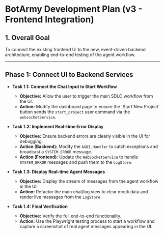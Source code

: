 # BotArmy Development Plan (v3 - Frontend Integration)

## 1. Overall Goal

To connect the existing frontend UI to the new, event-driven backend architecture, enabling end-to-end testing of the agent workflow.

---

## Phase 1: Connect UI to Backend Services

*   **Task 1.1: Connect the Chat Input to Start Workflow**
    *   **Objective:** Allow the user to trigger the main SDLC workflow from the UI.
    *   **Action:** Modify the dashboard page to ensure the 'Start New Project' button sends the `start_project` user command via the `websocketService`.

*   **Task 1.2: Implement Real-time Error Display**
    *   **Objective:** Ensure backend errors are clearly visible in the UI for debugging.
    *   **Action (Backend):** Modify the `AGUI_Handler` to catch exceptions and broadcast a `SYSTEM_ERROR` message.
    *   **Action (Frontend):** Update the `WebSocketService` to handle `SYSTEM_ERROR` messages and push them to the `LogStore`.

*   **Task 1.3: Display Real-time Agent Messages**
    *   **Objective:** Display the stream of messages from the agent workflow in the UI.
    *   **Action:** Refactor the main chat/log view to clear mock data and render live messages from the `LogStore`.

*   **Task 1.4: Final Verification**
    *   **Objective:** Verify the full end-to-end functionality.
    *   **Action:** Use the Playwright testing process to start a workflow and capture a screenshot of real agent messages appearing in the UI.

